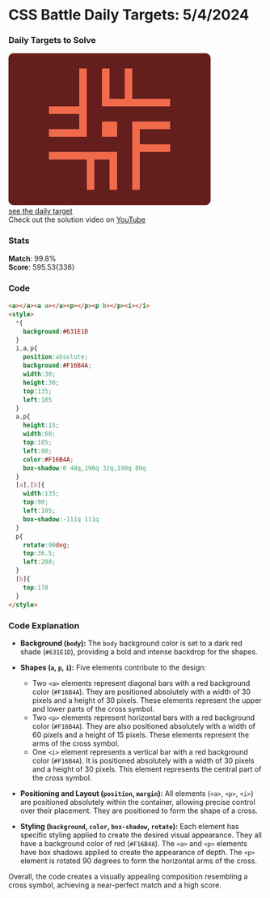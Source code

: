 # CSS Battle Daily Targets: 5/4/2024

### Daily Targets to Solve

![picture of daily target](./images/05.png)  
[see the daily target](https://cssbattle.dev/play/RGxOlEgcWnR2PUWxJ9HK)  
Check out the solution video on [YouTube](https://www.youtube.com/watch?v=1QIDR2fTK68)

### Stats

**Match**: 99.8%  
**Score**: 595.53{336}

### Code

```html
<a></a><a a></a><p></p><p b></p><i></i>
<style>
  *{
    background:#631E1D
  }
  i,a,p{
    position:absolute;
    background:#F16B4A;
    width:30;
    height:30;
    top:135;
    left:185
  }
  a,p{
    height:15;
    width:60;
    top:105;
    left:80;
    color:#F16B4A;
    box-shadow:0 48q,190q 32q,190q 80q
  }
  [a],[b]{
    width:135;
    top:90;
    left:185;
    box-shadow:-111q 111q
  }
  p{
    rotate:90deg;
    top:36.5;
    left:208;
  }
  [b]{
    top:178
  }
</style>
```

### Code Explanation

- **Background (`body`):** The `body` background color is set to a dark red shade (`#631E1D`), providing a bold and intense backdrop for the shapes.

- **Shapes (`a`, `p`, `i`):** Five elements contribute to the design:
  - Two `<a>` elements represent diagonal bars with a red background color (`#F16B4A`). They are positioned absolutely with a width of 30 pixels and a height of 30 pixels. These elements represent the upper and lower parts of the cross symbol.
  - Two `<p>` elements represent horizontal bars with a red background color (`#F16B4A`). They are also positioned absolutely with a width of 60 pixels and a height of 15 pixels. These elements represent the arms of the cross symbol.
  - One `<i>` element represents a vertical bar with a red background color (`#F16B4A`). It is positioned absolutely with a width of 30 pixels and a height of 30 pixels. This element represents the central part of the cross symbol.

- **Positioning and Layout (`position`, `margin`):** All elements (`<a>`, `<p>`, `<i>`) are positioned absolutely within the container, allowing precise control over their placement. They are positioned to form the shape of a cross.

- **Styling (`background`, `color`, `box-shadow`, `rotate`):** Each element has specific styling applied to create the desired visual appearance. They all have a background color of red (`#F16B4A`). The `<a>` and `<p>` elements have box shadows applied to create the appearance of depth. The `<p>` element is rotated 90 degrees to form the horizontal arms of the cross.

Overall, the code creates a visually appealing composition resembling a cross symbol, achieving a near-perfect match and a high score.